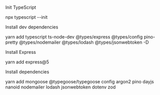 Init TypeScript

npx typescript --init

Install dev dependencies

yarn add typescript ts-node-dev @types/express @types/config pino-pretty @types/nodemailer @types/lodash @types/jsonwebtoken -D

Install Express

yarn add express@5

Install dependencies

yarn add mongoose @typegoose/typegoose config argon2 pino dayjs nanoid nodemailer lodash jsonwebtoken dotenv zod